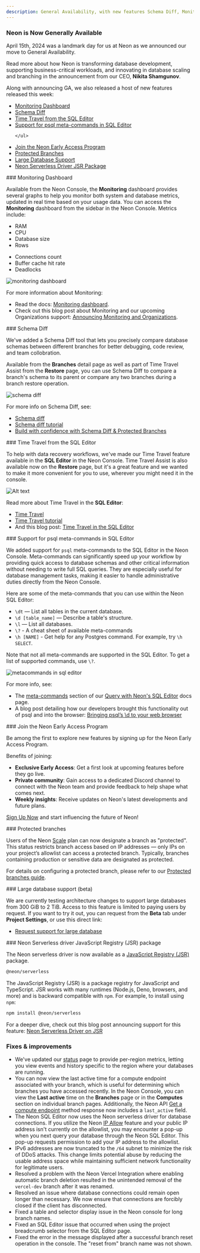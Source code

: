 ```yaml
---
description: General Availability, with new features Schema Diff, Monitoring Dashboard, Protected Branches, and more
---
```


### Neon is Now Generally Available

April 15th, 2024 was a landmark day for us at Neon as we announced our move to General Availability. 

Read more about how Neon is transforming database development, supporting business-critical workloads, and innovating in database scaling and branching in the announcement from our CEO, **Nikita Shamgunov**.

<CTA title="A New Approach to Database Development" description="Learn about our journey to General Availability and how Neon is redefining database development." buttonText="Neon is GA" buttonUrl="https://console.neon.tech/signup" />

Along with announcing GA, we also released a host of new features released this week:

<div style={{ display: 'flex' }}>
  <div style={{ flex: 1, paddingRight: '20px' }}>
    <ul>
      <li><a href="#monitoring-dashboard">Monitoring Dashboard</a></li>
      <li><a href="#schema-diff">Schema Diff</a></li>
      <li><a href="#time-travel-from-the-sql-editor">Time Travel from the SQL Editor</a></li>
      <li><a href="#support-for-psql-meta-commands-in-sql-editor">Support for psql meta-commands in SQL Editor</a></li>
      
    </ul>
  </div>
  <div style={{ flex: 1 }}>
    <ul>
      <li><a href="#join-the-neon-early-access-program" style={{ cursor: 'pointer' }} >Join the Neon Early Access Program</a></li>
      <li><a href="#protected-branches">Protected Branches</a></li>
      <li><a href="#large-database-support">Large Database Support</a></li>
      <li><a href="#neon-serverless-driver-jsr-package">Neon Serverless Driver JSR Package</a></li>
    </ul>
  </div>
</div>

<div style={{ position: 'relative', top: '-70px' }} id="monitoring-dashboard"></div>
### Monitoring Dashboard

Available from the Neon Console, the **Monitoring** dashboard provides several graphs to help you monitor both system and database metrics, updated in real time based on your usage data. You can access the **Monitoring** dashboard from the sidebar in the Neon Console. Metrics include:

<div style={{ display: 'flex' }}>
  <div style={{ flex: 1, paddingRight: '20px' }}>
    <ul>
      <li>RAM</li>
      <li>CPU</li>
      <li>Database size</li>
      <li>Rows</li>
    </ul>
  </div>
  <div style={{ flex: 1 }}>
    <ul>
      <li>Connections count</li>
      <li>Buffer cache hit rate</li>
      <li>Deadlocks</li>
    </ul>
  </div>
</div>

![monitoring dashboard](/docs/relnotes/monitoring_dashboard.png)

For more information about Monitoring:

- Read the docs: [Monitoring dashboard](https://neon.tech/docs/introduction/monitoring-page).
- Check out this blog post about Monitoring and our upcoming Organizations support: [Announcing Monitoring and Organizations](https://neon.tech/blog/announcing-monitoring-and-organizations).

<div style={{ position: 'relative', top: '-70px' }} id="schema-diff"></div>
### Schema Diff

We've added a Schema Diff tool that lets you precisely compare database schemas between different branches for better debugging, code review, and team collobration.

Available from the **Branches** detail page as well as part of Time Travel Assist from the **Restore** page, you can use Schema Diff to compare a branch's schema to its parent or compare any two branches during a branch restore operation.

![schema diff](/docs/guides/schema_diff_result.png)

For more info on Schema Diff, see:

- [Schema diff](/docs/guides/schema-diff)
- [Schema diff tutorial](/docs/guides/schema-diff-tutorial)
- [Build with confidence with Schema Diff & Protected Branches](https://neon.tech/blog/build-with-confidence-with-schema-diff-protected-branches)

<div style={{ position: 'relative', top: '-70px' }} id="time-travel-from-the-sql-editor"></div>
### Time Travel from the SQL Editor

To help with data recovery workflows, we've made our Time Travel feature available in the **SQL Editor** in the Neon Console. Time Travel Assist is also available now on the **Restore** page, but it's a great feature and we wanted to make it more convenient for you to use, wherever you might need it in the console.

![Alt text](/docs/guides/time_travel_sql.png)

Read more about Time Travel in the **SQL Editor**:

- [Time Travel](/docs/guides/time-travel-assist)
- [Time Travel tutorial](/docs/guides/time-travel-tutorial)
- And this blog post: [Time Travel in the SQL Editor](https://neon.tech/blog/time-travel-in-the-sql-editor)

<div style={{ position: 'relative', top: '-70px' }} id="support-for-psql-meta-commands-in-sql-editor"></div>
### Support for psql meta-commands in SQL Editor 

We added support for `psql` meta-commands to the SQL Editor in the Neon Console. Meta-commands can significantly speed up your workflow by providing quick access to database schemas and other critical information without needing to write full SQL queries. They are especially useful for database management tasks, making it easier to handle administrative duties directly from the Neon Console.

Here are some of the meta-commands that you can use within the Neon SQL Editor:

- `\dt` — List all tables in the current database.
- `\d [table_name]` — Describe a table's structure.
- `\l` — List all databases.
- `\?` - A cheat sheet of available meta-commands
- `\h [NAME]` - Get help for any Postgres command. For example, try `\h SELECT`.

Note that not all meta-commands are supported in the SQL Editor. To get a list of supported commands, use `\?`.

![metacommands in sql editor](/docs/get-started-with-neon/sql_editor_metacommand.png)

For more info, see:

- The [meta-commands](https://neon.tech/docs/get-started-with-neon/query-with-neon-sql-editor#meta-commands) section of our [Query with Neon's SQL Editor](get-started-with-neon/query-with-neon-sql-editor) docs page.
- A blog post detailing how our developers brought this functionality out of psql and into the browser: [Bringing psql’s \d to your web browser](https://neon.tech/blog/bringing-psqls-d-to-your-web-browser)

<div style={{ position: 'relative', top: '-70px' }} id="join-the-neon-early-access-program"></div>
### Join the Neon Early Access Program

Be among the first to explore new features by signing up for the Neon Early Access Program.

Benefits of joining:

- **Exclusive Early Access**: Get a first look at upcoming features before they go live.
- **Private community**: Gain access to a dedicated Discord channel to connect with the Neon team and provide feedback to help shape what comes next.
- **Weekly insights**: Receive updates on Neon's latest developments and future plans.

[Sign Up Now](https://neon.tech/early-access-program) and start influencing the future of Neon!

<div style={{ position: 'relative', top: '-70px' }} id="protected-branches"></div>
### Protected branches

Users of the Neon [Scale](/docs/introduction/plans#scale) plan can now designate a branch as "protected". This status restricts branch access based on IP addresses &#8212; only IPs on your project’s allowlist can access a protected branch. Typically, branches containing production or sensitive data are designated as protected.

For details on configuring a protected branch, please refer to our [Protected branches guide](/docs/guides/protected-branches).

<div style={{ position: 'relative', top: '-70px' }} id="large-database-support"></div>
### Large database support (beta)

We are currently testing architecture changes to support large databases from 300 GiB to 2 TiB. Access to this feature is limited to paying users by request. If you want to try it out, you can request from the **Beta** tab under **Project Settings**, or use this direct link:

- [Request support for large database](http://console.neon.tech/app/projects?modal=request_large_db)

<div style={{ position: 'relative', top: '-70px' }} id="neon-serverless-driver-jsr-package"></div>
### Neon Serverless driver JavaScript Registry (JSR) package

The Neon serverless driver is now available as a [JavaScript Registry (JSR)](https://jsr.io/docs/introduction) package.

```bash
@neon/serverless
```

The JavaScript Registry (JSR) is a package registry for JavaScript and TypeScript. JSR works with many runtimes (Node.js, Deno, browsers, and more) and is backward compatible with `npm`. For example, to install using `npm`:

```bash
npm install @neon/serverless
```

For a deeper dive, check out this blog post announcing support for this feature: [Neon Serverless Driver on JSR](https://neon.tech/blog/neon-serverless-driver-on-jsr)

### Fixes & improvements

- We've updated our [status](https://neonstatus.com/) page to provide per-region metrics, letting you view events and history specific to the region where your databases are running.
- You can now view the last active time for a compute endpoint associated with your branch, which is useful for determining which branches you have accessed recently. In the Neon Console, you can view the **Last active** time on the **Branches** page or in the **Computes** section on individual branch pages. Additionally, the Neon API [Get a compute endpoint](https://api-docs.neon.tech/reference/getprojectendpoint) method response now includes a `last_active` field.
- The Neon SQL Editor now uses the Neon serverless driver for database connections. If you utilize the Neon [IP Allow](/docs/introduction/ip-allow) feature and your public IP address isn't currently on the allowlist, you may encounter a pop-up when you next query your database through the Neon SQL Editor. This pop-up requests permission to add your IP address to the allowlist.
- IPv6 addresses are now truncated to the `/64` subnet to minimize the risk of DDoS attacks. This change limits potential abuse by reducing the usable address space while maintaining sufficient network functionality for legitimate users.
- Resolved a problem with the Neon Vercel Integration where enabling automatic branch deletion resulted in the unintended removal of the `vercel-dev` branch after it was renamed.
- Resolved an issue where database connections could remain open longer than necessary. We now ensure that connections are forcibly closed if the client has disconnected. 
- Fixed a table and selector display issue in the Neon console for long branch names.
- Fixed an SQL Editor issue that occurred when using the project breadcrumb selector from the SQL Editor page.
- Fixed the error in the message displayed after a successful branch reset operation in the console. The "reset from" branch name was not shown.
